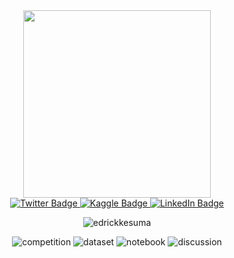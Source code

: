 <div id="header" align="center">
  <img src="https://media.giphy.com/media/zOvBKUUEERdNm/giphy.gif" width="300"/>
  
  <div id="badges">
    <a href="https://twitter.com/edkesuma">
      <img src="https://img.shields.io/badge/Twitter-blue?logo=twitter&logoColor=white&style=for-the-badge" alt="Twitter Badge"/>
    </a>
    <a href="https://www.kaggle.com/edrickkesuma">
      <img src="https://img.shields.io/badge/Kaggle-blue?logo=kaggle&logoColor=white&style=for-the-badge" alt="Kaggle Badge"/>
    </a>
    <a href="https://www.linkedin.com/in/edrick-kesuma-61aba7198/">
      <img src="https://img.shields.io/badge/LinkedIn-blue?logo=linkedin&logoColor=white&style=for-the-badge" alt="LinkedIn Badge"/>
    </a>
  </div>

  ![edrickkesuma](https://road-to-kaggle-grandmaster.vercel.app/api/simple/edrickkesuma)

  ![competition](https://road-to-kaggle-grandmaster.vercel.app/api/badges/edrickkesuma/competition)
  ![dataset](https://road-to-kaggle-grandmaster.vercel.app/api/badges/edrickkesuma/dataset)
  ![notebook](https://road-to-kaggle-grandmaster.vercel.app/api/badges/edrickkesuma/notebook)
  ![discussion](https://road-to-kaggle-grandmaster.vercel.app/api/badges/edrickkesuma/discussion)
</div>



<!--
**IceFrog-sama/IceFrog-sama** is a ✨ _special_ ✨ repository because its `README.md` (this file) appears on your GitHub profile.

Here are some ideas to get you started:

- 🔭 I’m currently working on ...
- 🌱 I’m currently learning ...
- 👯 I’m looking to collaborate on ...
- 🤔 I’m looking for help with ...
- 💬 Ask me about ...
- 📫 How to reach me: ...
- 😄 Pronouns: ...
- ⚡ Fun fact: ...
-->
